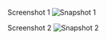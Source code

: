 
Screenshot 1
![Snapshot 1](http://cloud.githubusercontent.com/assets/16962727/12872076/4c214dfa-cdbd-11e5-8f63-3ee05671d410.JPG)

Screenshot 2
![Snapshot 2](https://cloud.githubusercontent.com/assets/16962727/12872077/4c25265a-cdbd-11e5-82a0-bc97bb964fcd.JPG)